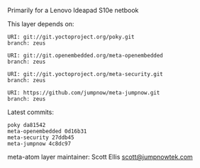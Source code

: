 Primarily for a Lenovo Ideapad S10e netbook

This layer depends on:

    URI: git://git.yoctoproject.org/poky.git
    branch: zeus

    URI: git://git.openembedded.org/meta-openembedded
    branch: zeus

    URI: git://git.yoctoproject.org/meta-security.git
    branch: zeus

    URI: https://github.com/jumpnow/meta-jumpnow.git
    branch: zeus


Latest commits:

    poky da81542
    meta-openembedded 0d16b31
    meta-security 27ddb45
    meta-jumpnow 4c8dc97


meta-atom layer maintainer: Scott Ellis <scott@jumpnowtek.com>
